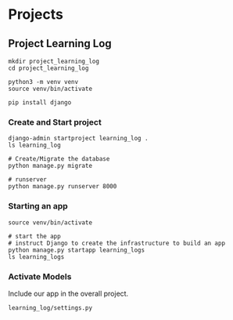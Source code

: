 # Projects

## Project Learning Log

```shell
mkdir project_learning_log
cd project_learning_log

python3 -m venv venv
source venv/bin/activate

pip install django
```

### Create and Start project

```shell
django-admin startproject learning_log .
ls learning_log

# Create/Migrate the database
python manage.py migrate

# runserver
python manage.py runserver 8000
```

### Starting an app

```shell
source venv/bin/activate

# start the app
# instruct Django to create the infrastructure to build an app
python manage.py startapp learning_logs
ls learning_logs
```

### Activate Models

Include our app in the overall project.

`learning_log/settings.py`